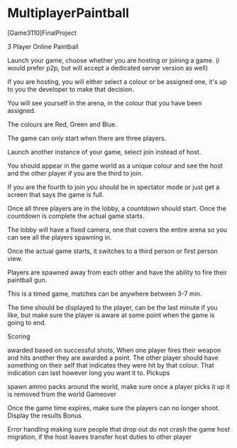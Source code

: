 # MultiplayerPaintball
[Game3110]FinalProject


3 Player Online Paintball 

Launch your game, choose whether you are hosting or joining a game.  (i would prefer p2p, but will accept a dedicated server version as well)

If you are hosting, you will either select a colour or be assigned one, it's up to you the developer to make that decision.

You will see yourself in the arena, in the colour that you have been assigned.

The colours are Red, Green and Blue.

The game can only start when there are three players.

Launch another instance of your game, select join instead of host.

You should appear in the game world as a unique colour and see the host and the other player if you are the third to join.

If you are the fourth to join you should be in spectator mode or just get a screen that says the game is full.

Once all three players are in the lobby, a countdown should start. Once the countdown is complete the actual game starts.

The lobby will have a fixed camera, one that covers the entire arena so you can see all the players spawning in.

Once the actual game starts, it switches to a third person or first person view.

Players are spawned away from each other and have the ability to fire their paintball gun.

This is a timed game, matches can be anywhere between 3-7 min.

The time should be displayed to the player, can be the last minute if you like, but make sure the player is aware at some point when the game is going to end.

Scoring

awarded based on successful shots, When one player fires their weapon and hits another they are awarded a point.  The other player should have something on their self that indicates they were hit by that colour.  That indication can last however long you want it to.
Pickups

spawn ammo packs around the world, make sure once a player picks it up it is removed from the world
Gameover

Once the game time expires, make sure the players can no longer shoot.  Display the results
Bonus

Error handling
making sure people that drop out do not crash the game
host migration, if the host leaves transfer host duties to other player
